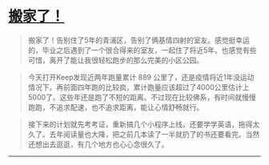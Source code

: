 # [搬家了！](https://github.com/forzys/blog/issues/11)

<!-- intro: 搬家了！告别住了5年的青浦区，告别了俩基情四射的室友。还是觉得挺幸运的，毕业之后遇到了一个很合得来的室友一起住了将近5年。 -->


> 搬家了！告别住了5年的青浦区，告别了俩基情四射的室友。感觉挺幸运的，毕业之后遇到了一个很合得来的室友，一起住了将近5年。也感觉有些可惜，离开了能让我很轻松跑步的那么完美的小区公园。

> 今天打开Keep发现近两年跑量累计 889 公里了，还是疫情将近1年没运动情况下。再前面四年跑的比较疯，累计跑量应该超过了4000公里估计上5000了。这些年还是跑了不短的距离。不过现在比较佛系，有时间就慢慢跑跑，不追求配速，也不追求距离，能让心情舒畅就行。

> 接下来的计划就先考考证，重新搞几个小程序上线。还要学学英语，拖得太久了。去年阅读量也大降，把之前几本读了一半就扔了的书还要看完。当然还想出去逛逛，有几个地方也心心念很久了。


---



